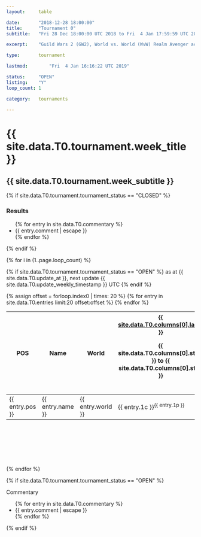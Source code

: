 ```yaml
---
layout:     table

date: 		"2018-12-28 18:00:00"
title: 		"Tournament 0"
subtitle: 	"Fri 28 Dec 18:00:00 UTC 2018 to Fri  4 Jan 17:59:59 UTC 2019"

excerpt:    "Guild Wars 2 (GW2), World vs. World (WvW) Realm Avenger achivement Tournament. \"Every Kill Counts\""

type:       tournament

lastmod: 		"Fri  4 Jan 16:16:22 UTC 2019"

status:     "OPEN"
listing:    "Y"
loop_count: 1

category:   tournaments

---
```

<div class="table_header">
  <h1>{{ site.data.T0.tournament.week_title }}</h1>
  <h2>{{ site.data.T0.tournament.week_subtitle }}</h2>
</div>

{% if site.data.T0.tournament.tournament_status == "CLOSED" %} 
<div class="commentary">
  <h3>Results</h3>
  <ul>
    {% for entry in site.data.T0.commentary %}
    <li class="commentary_list">{{ entry.comment | escape }}</li>
    {% endfor %}
  </ul>
</div>
{% endif %}


{% for i in (1..page.loop_count) %}

{% if site.data.T0.tournament.tournament_status == "OPEN" %} 
<span class="table_nextupdate">as at {{ site.data.T0.update_at }}, next update {{ site.data.T0.update_weekly_timestamp }} UTC</span> 
{% endif %}

<table class="week_table">
  <colgroup>
    <col style="width:18px">
    <col style="width:55px">
    <col style="width:55px">
    <col style="width:14px">
    <col style="width:14px">
    <col style="width:14px">
    <col style="width:14px">
    <col style="width:14px">
    <col style="width:14px">
    <col style="width:14px">
    <col style="width:18px">
  </colgroup>
  <thead>
    <tr>
      <th>POS</th>
      <th class="AlignLeft">Name</th>
      <th class="AlignLeft">World</th>
      <th><div class="label"><a href="{{ site.data.T0.columns[0].url }}">{{ site.data.T0.columns[0].label }}</a><p class="onhover">{{ site.data.T0.columns[0].start }} to {{ site.data.T0.columns[0].stop }}</p></div>​</th>
      <th><div class="label"><a href="{{ site.data.T0.columns[1].url }}">{{ site.data.T0.columns[1].label }}</a><p class="onhover">{{ site.data.T0.columns[1].start }} to {{ site.data.T0.columns[1].stop }}</p></div>​</th>
      <th><div class="label"><a href="{{ site.data.T0.columns[2].url }}">{{ site.data.T0.columns[2].label }}</a><p class="onhover">{{ site.data.T0.columns[2].start }} to {{ site.data.T0.columns[2].stop }}</p></div>​</th>
      <th><div class="label"><a href="{{ site.data.T0.columns[3].url }}">{{ site.data.T0.columns[3].label }}</a><p class="onhover">{{ site.data.T0.columns[3].start }} to {{ site.data.T0.columns[3].stop }}</p></div>​</th>
      <th><div class="label"><a href="{{ site.data.T0.columns[4].url }}">{{ site.data.T0.columns[4].label }}</a><p class="onhover">{{ site.data.T0.columns[4].start }} to {{ site.data.T0.columns[4].stop }}</p></div>​</th>
      <th><div class="label"><a href="{{ site.data.T0.columns[5].url }}">{{ site.data.T0.columns[5].label }}</a><p class="onhover">{{ site.data.T0.columns[5].start }} to {{ site.data.T0.columns[5].stop }}</p></div>​</th>
      <th><div class="label"><a href="{{ site.data.T0.columns[6].url }}">{{ site.data.T0.columns[6].label }}</a><p class="onhover">{{ site.data.T0.columns[6].start }} to {{ site.data.T0.columns[6].stop }}</p></div>​</th>
      <th>Total</th>
    </tr>
  </thead>
  {% assign offset = forloop.index0 | times: 20 %}
  <tbody>
    {% for entry in site.data.T0.entries limit:20 offset:offset %}
      <tr>
        <td class="pl{{ entry.pos }}">{{ entry.pos }}</td>
        <td class="AlignLeft">{{ entry.name }}</td>
        <td class="AlignLeft">{{ entry.world }}</td>
        <td class="pl{{ entry.1p }}">{{ entry.1c }}<sup>{{ entry.1p }}</sup></td>
        <td class="pl{{ entry.2p }}">{{ entry.2c }}<sup>{{ entry.2p }}</sup></td>
        <td class="pl{{ entry.3p }}">{{ entry.3c }}<sup>{{ entry.3p }}</sup></td>
        <td class="pl{{ entry.4p }}">{{ entry.4c }}<sup>{{ entry.4p }}</sup></td>
        <td class="pl{{ entry.5p }}">{{ entry.5c }}<sup>{{ entry.5p }}</sup></td>
        <td class="pl{{ entry.6p }}">{{ entry.6c }}<sup>{{ entry.6p }}</sup></td>
        <td class="pl{{ entry.7p }}">{{ entry.7c }}<sup>{{ entry.7p }}</sup></td>
        <td>{{ entry.total }}</td>
      </tr>
    {% endfor %}  
  </tbody>
</table>
<div class="leaderboard">
  <script async src="//pagead2.googlesyndication.com/pagead/js/adsbygoogle.js"></script>
  <!-- 728x90 -->
  <ins class="adsbygoogle"
       style="display:inline-block;width:728px;height:90px"
       data-ad-client="ca-pub-3274917281288240"
       data-ad-slot="3870538733"></ins>
  <script>
  (adsbygoogle = window.adsbygoogle || []).push({});
  </script>  
</div>
<br />
{% endfor %}

{% if site.data.T0.tournament.tournament_status == "OPEN" %} 
<div class="commentary">
  <span class="commentary_title">Commentary</span>
  <ul>
    {% for entry in site.data.T0.commentary %}
    <li class="commentary_list">{{ entry.comment | escape }}</li>
    {% endfor %}
  </ul>
</div>
{% endif %}




